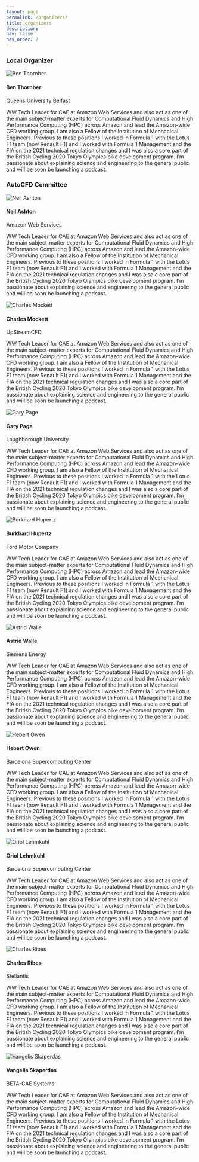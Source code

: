 ```yaml
---
layout: page
permalink: /organizers/
title: organizers
description:
nav: false
nav_order: 7
---
```

<h3>Local Organizer</h3>


<div class="organizer">
  <img class="photo" alt="Ben Thornber" src="{{ site.baseurl }}/assets/img/people/ben.jpeg">
  <div class="info">
    <h4>Ben Thornber
      <a href="mailto:neashton@amazon.com" title="email"><i class="fas fa-envelope" style="margin-left: 5px;"></i></a>
      <a href="https://orcid.org/0000-0002-9943-2334" title="orcid"><i class="fab fa-orcid"></i></a>
    </h4>
    <p> Queens University Belfast </p>
  </div>
  <p class="bio">
WW Tech Leader for CAE at Amazon Web Services and also act as one of the main subject-matter experts for Computational Fluid Dynamics and High Performance Computing (HPC) across Amazon and lead the Amazon-wide CFD working group. I am also a Fellow of the Institution of Mechanical Engineers. Previous to these positions I worked in Formula 1 with the Lotus F1 team (now Renault F1) and I worked with Formula 1 Management and the FIA on the 2021 technical regulation changes and I was also a core part of the British Cycling 2020 Tokyo Olympics bike development program. I’m passionate about explaining science and engineering to the general public and will be soon be launching a
podcast.
  </p>
</div>


<h3>AutoCFD Committee</h3>


<div class="organizer">
  <img class="photo" alt="Neil Ashton" src="{{ site.baseurl }}/assets/img/people/nashton-small.jpeg">
  <div class="info">
    <h4>Neil Ashton
      <a href="mailto:neashton@amazon.com" title="email"><i class="fas fa-envelope" style="margin-left: 5px;"></i></a>
      <a href="https://orcid.org/0000-0002-9943-2334" title="orcid"><i class="fab fa-orcid"></i></a>
    </h4>
    <p> Amazon Web Services </p>
  </div>
  <p class="bio">
WW Tech Leader for CAE at Amazon Web Services and also act as one of the main subject-matter experts for Computational Fluid Dynamics and High Performance Computing (HPC) across Amazon and lead the Amazon-wide CFD working group. I am also a Fellow of the Institution of Mechanical Engineers. Previous to these positions I worked in Formula 1 with the Lotus F1 team (now Renault F1) and I worked with Formula 1 Management and the FIA on the 2021 technical regulation changes and I was also a core part of the British Cycling 2020 Tokyo Olympics bike development program. I’m passionate about explaining science and engineering to the general public and will be soon be launching a podcast.
  </p>
</div>
<div class="organizer">
  <img class="photo" alt="Charles Mockett" src="{{ site.baseurl }}/assets/img/people/nashton-small.jpeg">
  <div class="info">
    <h4>Charles Mockett
      <a href="mailto:neashton@amazon.com" title="email"><i class="fas fa-envelope" style="margin-left: 5px;"></i></a>
      <a href="https://orcid.org/0000-0002-9943-2334" title="orcid"><i class="fab fa-orcid"></i></a>
    </h4>
    <p> UpStreamCFD </p>
  </div>
  <p class="bio">
WW Tech Leader for CAE at Amazon Web Services and also act as one of the main subject-matter experts for Computational Fluid Dynamics and High Performance Computing (HPC) across Amazon and lead the Amazon-wide CFD working group. I am also a Fellow of the Institution of Mechanical Engineers. Previous to these positions I worked in Formula 1 with the Lotus F1 team (now Renault F1) and I worked with Formula 1 Management and the FIA on the 2021 technical regulation changes and I was also a core part of the British Cycling 2020 Tokyo Olympics bike development program. I’m passionate about explaining science and engineering to the general public and will be soon be launching a podcast.
  </p>
</div>

<div class="organizer">
  <img class="photo" alt="Gary Page" src="{{ site.baseurl }}/assets/img/people/nashton-small.jpeg">
  <div class="info">
    <h4>Gary Page
      <a href="mailto:neashton@amazon.com" title="email"><i class="fas fa-envelope" style="margin-left: 5px;"></i></a>
      <a href="https://orcid.org/0000-0002-9943-2334" title="orcid"><i class="fab fa-orcid"></i></a>
    </h4>
    <p> Loughborough University </p>
  </div>
  <p class="bio">
WW Tech Leader for CAE at Amazon Web Services and also act as one of the main subject-matter experts for Computational Fluid Dynamics and High Performance Computing (HPC) across Amazon and lead the Amazon-wide CFD working group. I am also a Fellow of the Institution of Mechanical Engineers. Previous to these positions I worked in Formula 1 with the Lotus F1 team (now Renault F1) and I worked with Formula 1 Management and the FIA on the 2021 technical regulation changes and I was also a core part of the British Cycling 2020 Tokyo Olympics bike development program. I’m passionate about explaining science and engineering to the general public and will be soon be launching a
podcast.
  </p>
</div>
<div class="organizer">
  <img class="photo" alt="Burkhard Hupertz" src="{{ site.baseurl }}/assets/img/people/nashton-small.jpeg">
  <div class="info">
    <h4>Burkhard Hupertz
      <a href="mailto:neashton@amazon.com" title="email"><i class="fas fa-envelope" style="margin-left: 5px;"></i></a>
      <a href="https://orcid.org/0000-0002-9943-2334" title="orcid"><i class="fab fa-orcid"></i></a>
    </h4>
    <p> Ford Motor Company </p>
  </div>
  <p class="bio">
WW Tech Leader for CAE at Amazon Web Services and also act as one of the main subject-matter experts for Computational Fluid Dynamics and High Performance Computing (HPC) across Amazon and lead the Amazon-wide CFD working group. I am also a Fellow of the Institution of Mechanical Engineers. Previous to these positions I worked in Formula 1 with the Lotus F1 team (now Renault F1) and I worked with Formula 1 Management and the FIA on the 2021 technical regulation changes and I was also a core part of the British Cycling 2020 Tokyo Olympics bike development program. I’m passionate about explaining science and engineering to the general public and will be soon be launching a
podcast.
  </p>
</div>

<div class="organizer">
  <img class="photo" alt="Astrid Walle" src="{{ site.baseurl }}/assets/img/people/nashton-small.jpeg">
  <div class="info">
    <h4>Astrid Walle
      <a href="mailto:neashton@amazon.com" title="email"><i class="fas fa-envelope" style="margin-left: 5px;"></i></a>
      <a href="https://orcid.org/0000-0002-9943-2334" title="orcid"><i class="fab fa-orcid"></i></a>
    </h4>
    <p> Siemens Energy </p>
  </div>
  <p class="bio">
WW Tech Leader for CAE at Amazon Web Services and also act as one of the main subject-matter experts for Computational Fluid Dynamics and High Performance Computing (HPC) across Amazon and lead the Amazon-wide CFD working group. I am also a Fellow of the Institution of Mechanical Engineers. Previous to these positions I worked in Formula 1 with the Lotus F1 team (now Renault F1) and I worked with Formula 1 Management and the FIA on the 2021 technical regulation changes and I was also a core part of the British Cycling 2020 Tokyo Olympics bike development program. I’m passionate about explaining science and engineering to the general public and will be soon be launching a
podcast.
  </p>
</div>
<div class="organizer">
  <img class="photo" alt="Hebert Owen" src="{{ site.baseurl }}/assets/img/people/nashton-small.jpeg">
  <div class="info">
    <h4>Hebert Owen
      <a href="mailto:neashton@amazon.com" title="email"><i class="fas fa-envelope" style="margin-left: 5px;"></i></a>
      <a href="https://orcid.org/0000-0002-9943-2334" title="orcid"><i class="fab fa-orcid"></i></a>
    </h4>
    <p> Barcelona Supercomputing Center </p>
  </div>
  <p class="bio">
WW Tech Leader for CAE at Amazon Web Services and also act as one of the main subject-matter experts for Computational Fluid Dynamics and High Performance Computing (HPC) across Amazon and lead the Amazon-wide CFD working group. I am also a Fellow of the Institution of Mechanical Engineers. Previous to these positions I worked in Formula 1 with the Lotus F1 team (now Renault F1) and I worked with Formula 1 Management and the FIA on the 2021 technical regulation changes and I was also a core part of the British Cycling 2020 Tokyo Olympics bike development program. I’m passionate about explaining science and engineering to the general public and will be soon be launching a
podcast.
  </p>
</div>
<div class="organizer">
  <img class="photo" alt="Oriol Lehmkuhl" src="{{ site.baseurl }}/assets/img/people/nashton-small.jpeg">
  <div class="info">
    <h4>Oriol Lehmkuhl
      <a href="mailto:neashton@amazon.com" title="email"><i class="fas fa-envelope" style="margin-left: 5px;"></i></a>
      <a href="https://orcid.org/0000-0002-9943-2334" title="orcid"><i class="fab fa-orcid"></i></a>
    </h4>
    <p> Barcelona Supercomputing Center </p>
  </div>
  <p class="bio">
WW Tech Leader for CAE at Amazon Web Services and also act as one of the main subject-matter experts for Computational Fluid Dynamics and High Performance Computing (HPC) across Amazon and lead the Amazon-wide CFD working group. I am also a Fellow of the Institution of Mechanical Engineers. Previous to these positions I worked in Formula 1 with the Lotus F1 team (now Renault F1) and I worked with Formula 1 Management and the FIA on the 2021 technical regulation changes and I was also a core part of the British Cycling 2020 Tokyo Olympics bike development program. I’m passionate about explaining science and engineering to the general public and will be soon be launching a
podcast.
  </p>
</div>
<div class="organizer">
  <img class="photo" alt="Charles Ribes" src="{{ site.baseurl }}/assets/img/people/nashton-small.jpeg">
  <div class="info">
    <h4>Charles Ribes
      <a href="mailto:neashton@amazon.com" title="email"><i class="fas fa-envelope" style="margin-left: 5px;"></i></a>
      <a href="https://orcid.org/0000-0002-9943-2334" title="orcid"><i class="fab fa-orcid"></i></a>
    </h4>
    <p> Stellantis </p>
  </div>
  <p class="bio">
WW Tech Leader for CAE at Amazon Web Services and also act as one of the main subject-matter experts for Computational Fluid Dynamics and High Performance Computing (HPC) across Amazon and lead the Amazon-wide CFD working group. I am also a Fellow of the Institution of Mechanical Engineers. Previous to these positions I worked in Formula 1 with the Lotus F1 team (now Renault F1) and I worked with Formula 1 Management and the FIA on the 2021 technical regulation changes and I was also a core part of the British Cycling 2020 Tokyo Olympics bike development program. I’m passionate about explaining science and engineering to the general public and will be soon be launching a
podcast.
  </p>
</div>
<div class="organizer">
  <img class="photo" alt="Vangelis Skaperdas" src="{{ site.baseurl }}/assets/img/people/nashton-small.jpeg">
  <div class="info">
    <h4>Vangelis Skaperdas
      <a href="mailto:neashton@amazon.com" title="email"><i class="fas fa-envelope" style="margin-left: 5px;"></i></a>
      <a href="https://orcid.org/0000-0002-9943-2334" title="orcid"><i class="fab fa-orcid"></i></a>
    </h4>
    <p> BETA-CAE Systems </p>
  </div>
  <p class="bio">
WW Tech Leader for CAE at Amazon Web Services and also act as one of the main subject-matter experts for Computational Fluid Dynamics and High Performance Computing (HPC) across Amazon and lead the Amazon-wide CFD working group. I am also a Fellow of the Institution of Mechanical Engineers. Previous to these positions I worked in Formula 1 with the Lotus F1 team (now Renault F1) and I worked with Formula 1 Management and the FIA on the 2021 technical regulation changes and I was also a core part of the British Cycling 2020 Tokyo Olympics bike development program. I’m passionate about explaining science and engineering to the general public and will be soon be launching a
podcast.
  </p>
</div>
